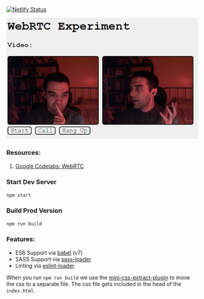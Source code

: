 [![Netlify Status](https://api.netlify.com/api/v1/badges/48309fc1-6166-416d-87c4-5f81281e0b03/deploy-status)](https://app.netlify.com/sites/rcf-webrtc-experiment/deploys)

![Videophone experiment.](public/videophone.png)

### Resources:

1. [Google Codelabs: WebRTC](https://codelabs.developers.google.com/codelabs/webrtc-web)

### Start Dev Server

```
npm start
```

### Build Prod Version

```
npm run build
```



### Features:

* ES6 Support via [babel](https://babeljs.io/) (v7)
* SASS Support via [sass-loader](https://github.com/jtangelder/sass-loader)
* Linting via [eslint-loader](https://github.com/MoOx/eslint-loader)

When you run `npm run build` we use the [mini-css-extract-plugin](https://github.com/webpack-contrib/mini-css-extract-plugin) to move the css to a separate file. The css file gets included in the head of the `index.html`.
